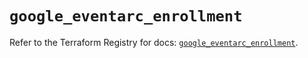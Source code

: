 # `google_eventarc_enrollment`

Refer to the Terraform Registry for docs: [`google_eventarc_enrollment`](https://registry.terraform.io/providers/hashicorp/google-beta/6.43.0/docs/resources/google_eventarc_enrollment).
